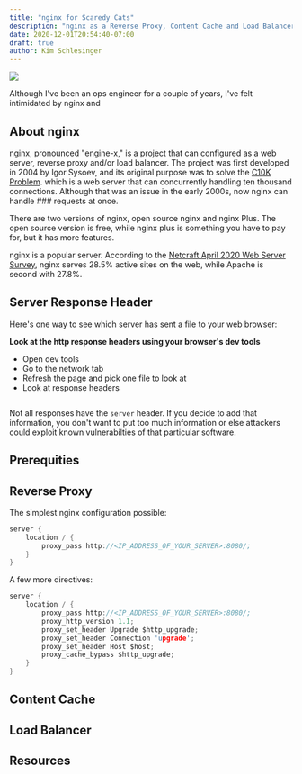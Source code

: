```yaml
---
title: "nginx for Scaredy Cats"
description: "nginx as a Reverse Proxy, Content Cache and Load Balancer"
date: 2020-12-01T20:54:40-07:00
draft: true
author: Kim Schlesinger
---
```


![](https://images.unsplash.com/photo-1548247416-ec66f4900b2e?ixlib=rb-1.2.1&ixid=eyJhcHBfaWQiOjEyMDd9&auto=format&fit=crop&w=300&q=80)

Although I've been an ops engineer for a couple of years, I've felt intimidated by nginx and 





## About nginx 
nginx, pronounced "engine-x," is a project that can configured as a web server, reverse proxy and/or load balancer. The project was first developed in 2004 by Igor Sysoev, and its original purpose was to solve the [C10K Problem](https://en.wikipedia.org/wiki/C10k_problem).  which is a web server that can concurrently handling ten thousand connections. Although that was an issue in the early 2000s, now nginx can handle ### requests at once. 

There are two versions of nginx, open source nginx and nginx Plus. The open source version is free, while nginx plus is something you have to pay for, but it has more features. 

nginx is a popular server. According to the [Netcraft April 2020 Web Server Survey](https://news.netcraft.com/archives/category/web-server-survey/), nginx serves 28.5% active sites on the web, while Apache is second with 27.8%. 

## Server Response Header 
Here's one way to see which server has sent a file to your web browser: 

**Look at the http response headers using your browser's dev tools** 
* Open dev tools
* Go to the network tab
* Refresh the page and pick one file to look at 
* Look at response headers 

![]()


Not all responses have the `server` header. If you decide to add that information, you don't want to put too much information or else attackers could exploit known vulnerabilties of that particular software. 

## Prerequities 


## Reverse Proxy 

The simplest nginx configuration possible: 

```C
server {
    location / {
        proxy_pass http://<IP_ADDRESS_OF_YOUR_SERVER>:8080/;
    }
}
```


A few more directives: 

```C
server {
    location / {
        proxy_pass http://<IP_ADDRESS_OF_YOUR_SERVER>:8080/;
        proxy_http_version 1.1;
        proxy_set_header Upgrade $http_upgrade;
        proxy_set_header Connection 'upgrade';
        proxy_set_header Host $host;
        proxy_cache_bypass $http_upgrade;
    }
}
```

## Content Cache 

## Load Balancer 

## Resources 
